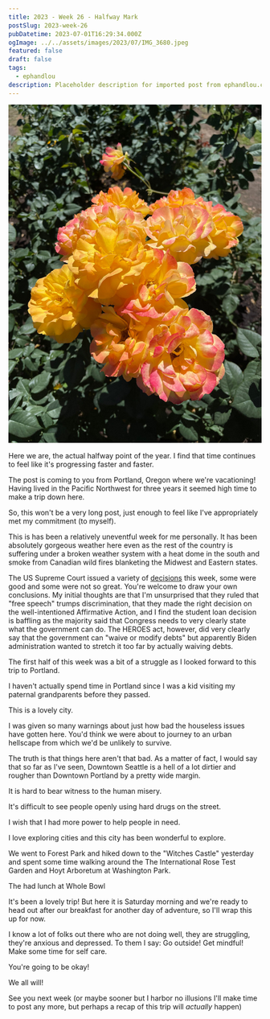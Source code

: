 ```yaml
---
title: 2023 - Week 26 - Halfway Mark
postSlug: 2023-week-26
pubDatetime: 2023-07-01T16:29:34.000Z
ogImage: ../../assets/images/2023/07/IMG_3680.jpeg
featured: false
draft: false
tags:
  - ephandlou
description: Placeholder description for imported post from ephandlou.com
---
```


![Featured Image](../../assets/images/2023/07/IMG_3680.jpeg)

Here we are, the actual halfway point of the year. I find that time continues to feel like it's progressing faster and faster.

The post is coming to you from Portland, Oregon where we're vacationing! Having lived in the Pacific Northwest for three years it seemed high time to make a trip down here.

So, this won't be a very long post, just enough to feel like I've appropriately met my commitment (to myself).

This is has been a relatively uneventful week for me personally. It has been absolutely gorgeous weather here even as the rest of the country is suffering under a broken weather system with a heat dome in the south and smoke from Canadian wild fires blanketing the Midwest and Eastern states.

The US Supreme Court issued a variety of [decisions](https://www.supremecourt.gov/opinions/slipopinion/22) this week, some were good and some were not so great. You're welcome to draw your own conclusions. My initial thoughts are that I'm unsurprised that they ruled that "free speech" trumps discrimination, that they made the right decision on the well-intentioned Affirmative Action, and I find the student loan decision is baffling as the majority said that Congress needs to very clearly state what the government can do. The HEROES act, however, did very clearly say that the government can "waive or modify debts" but apparently Biden administration wanted to stretch it too far by actually waiving debts.

The first half of this week was a bit of a struggle as I looked forward to this trip to Portland.

I haven't actually spend time in Portland since I was a kid visiting my paternal grandparents before they passed.

This is a lovely city.

I was given so many warnings about just how bad the houseless issues have gotten here. You'd think we were about to journey to an urban hellscape from which we'd be unlikely to survive.

The truth is that things here aren't that bad. As a matter of fact, I would say that so far as I've seen, Downtown Seattle is a hell of a lot dirtier and rougher than Downtown Portland by a pretty wide margin.

It is hard to bear witness to the human misery.

It's difficult to see people openly using hard drugs on the street.

I wish that I had more power to help people in need.

I love exploring cities and this city has been wonderful to explore.

We went to Forest Park and hiked down to the "Witches Castle" yesterday and spent some time walking around the The International Rose Test Garden and Hoyt Arboretum at Washington Park.

The had lunch at Whole Bowl

It's been a lovely trip! But here it is Saturday morning and we're ready to head out after our breakfast for another day of adventure, so I'll wrap this up for now.

I know a lot of folks out there who are not doing well, they are struggling, they're anxious and depressed. To them I say: Go outside! Get mindful! Make some time for self care.

You're going to be okay!

We all will!

See you next week (or maybe sooner but I harbor no illusions I'll make time to post any more, but perhaps a recap of this trip will _actually_ happen)
